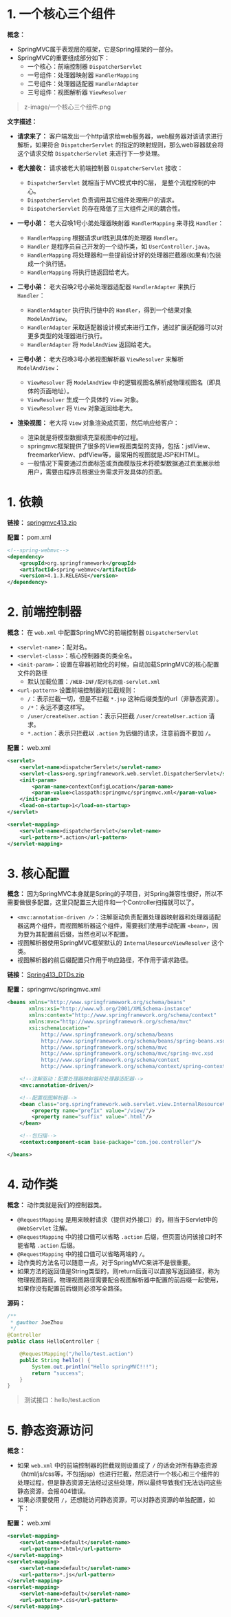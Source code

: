 # 1. 一个核心三个组件

**概念：** 
- SpringMVC属于表现层的框架，它是Spring框架的一部分。
- SpringMVC的重要组成部分如下：
    - 一个核心：前端控制器 `DispatcherServlet`
    - 一号组件：处理器映射器 `HandlerMapping`
    - 二号组件：处理器适配器 `HandlerAdapter`
    - 三号组件：视图解析器 `ViewResolver`
    
> z-image/一个核心三个组件.png

**文字描述：**
- **请求来了：** 客户端发出一个http请求给web服务器，web服务器对该请求进行解析，如果符合 `DispatcherServlet` 的指定的映射规则，那么web容器就会将这个请求交给 `DispatcherServlet` 来进行下一步处理。

- **老大接收：** 请求被老大前端控制器 `DispatcherServlet` 接收：
    - `DispatcherServlet` 就相当于MVC模式中的C层， 是整个流程控制的中心。
    - `DispatcherServlet` 负责调用其它组件处理用户的请求。
    - `DispatcherServlet` 的存在降低了三大组件之间的耦合性。

- **一号小弟：** 老大召唤1号小弟处理器映射器 `HandlerMapping` 来寻找 `Handler`：
    - `HandlerMapping` 根据请求url找到具体的处理器 `Handler`。
    - `Handler` 是程序员自己开发的一个动作类，如 `UserController.java`。
    - `HandlerMapping` 将处理器和一些提前设计好的处理器拦截器(如果有)包装成一个执行链。
    - `HandlerMapping` 将执行链返回给老大。

- **二号小弟：** 老大召唤2号小弟处理器适配器 `HandlerAdapter` 来执行 `Handler`：
    - `HandlerAdapter` 执行执行链中的 `Handler`，得到一个结果对象 `ModelAndView`。
    - `HandlerAdapter` 采取适配器设计模式来进行工作，通过扩展适配器可以对更多类型的处理器进行执行。
    - `HandlerAdapter` 将 `ModelAndView` 返回给老大。

- **三号小弟：** 老大召唤3号小弟视图解析器 `ViewResolver` 来解析 `ModelAndView`：
    - `ViewResolver` 将 `ModelAndView` 中的逻辑视图名解析成物理视图名（即具体的页面地址）。
    - `ViewResolver` 生成一个具体的 `View` 对象。
    - `ViewResolver` 将 `View` 对象返回给老大。 

- **渲染视图：** 老大将 `View` 对象渲染成页面，然后响应给客户：
    - 渲染就是将模型数据填充至视图中的过程。
    - springmvc框架提供了很多的View视图类型的支持，包括：jstlView、freemarkerView、pdfView等，最常用的视图就是JSP和HTML。
    - 一般情况下需要通过页面标签或页面模版技术将模型数据通过页面展示给用户，需要由程序员根据业务需求开发具体的页面。

# 1. 依赖

**链接：** [springmvc413.zip]()

**配置：** pom.xml
```xml
<!--spring-webmvc-->
<dependency>
    <groupId>org.springframework</groupId>
    <artifactId>spring-webmvc</artifactId>
    <version>4.1.3.RELEASE</version>
</dependency>
```

# 2. 前端控制器

**概念：** 在 `web.xml` 中配置SpringMVC的前端控制器 `DispatcherServlet`
- `<servlet-name>`：配对名。
- `<servlet-class>`：核心控制器类的类全名。
- `<init-param>`：设置在容器初始化的时候，自动加载SpringMVC的核心配置文件的路径
    - 默认加载位置：`/WEB-INF/配对名的值-servlet.xml`
- `<url-pattern>` 设置前端控制器的拦截规则：
    - `/`：表示拦截一切，但是不拦截 `*.jsp` 这种后缀类型的url（非静态资源）。
    - `/*`：永远不要这样写。
    - `/user/createUser.action`：表示只拦截 `/user/createUser.action` 请求。
    - `*.action`：表示只拦截以 `.action` 为后缀的请求，注意前面不要加 `/`。

**配置：** web.xml
```xml
<servlet>
    <servlet-name>dispatcherServlet</servlet-name>
    <servlet-class>org.springframework.web.servlet.DispatcherServlet</servlet-class>
    <init-param>
        <param-name>contextConfigLocation</param-name>
        <param-value>classpath:springmvc/springmvc.xml</param-value>
    </init-param>
    <load-on-startup>1</load-on-startup>
</servlet>

<servlet-mapping>
    <servlet-name>dispatcherServlet</servlet-name>
    <url-pattern>*.action</url-pattern>
</servlet-mapping>
```

# 3. 核心配置

**概念：** 因为SpringMVC本身就是Spring的子项目，对Spring兼容性很好，所以不需要做很多配置，这里只配置三大组件和一个Controller扫描就可以了。
- `<mvc:annotation-driven />`：注解驱动负责配置处理器映射器和处理器适配器这两个组件，而视图解析器这个组件，需要我们使用手动配置 `<bean>`，因为要为其配置前后缀，当然也可以不配置。
- 视图解析器使用SpringMVC框架默认的 `InternalResourceViewResolver` 这个类。
- 视图解析器的前后缀配置只作用于响应路径，不作用于请求路径。

**链接：** [Spring413_DTDs.zip](http://note.youdao.com/noteshare?id=e38c0f3b9a478c9f751487036cf7726b&sub=53CE50C94304455E86FDCE605B4D6ACE)

**配置：** springmvc/springmvc.xml
```xml
<beans xmlns="http://www.springframework.org/schema/beans"
       xmlns:xsi="http://www.w3.org/2001/XMLSchema-instance"
       xmlns:context="http://www.springframework.org/schema/context"
       xmlns:mvc="http://www.springframework.org/schema/mvc"
       xsi:schemaLocation="
           http://www.springframework.org/schema/beans 
           http://www.springframework.org/schema/beans/spring-beans.xsd
           http://www.springframework.org/schema/mvc 
           http://www.springframework.org/schema/mvc/spring-mvc.xsd
           http://www.springframework.org/schema/context 
           http://www.springframework.org/schema/context/spring-context.xsd">

    <!--注解驱动：配置处理器映射器和处理器适配器-->
    <mvc:annotation-driven/>

    <!--配置视图解析器-->
    <bean class="org.springframework.web.servlet.view.InternalResourceViewResolver">
        <property name="prefix" value="/view/"/>
        <property name="suffix" value=".html"/>
    </bean>

    <!--包扫描-->
    <context:component-scan base-package="com.joe.controller"/>

</beans>
```

# 4. 动作类

**概念：** 动作类就是我们的控制器类。
- `@RequestMapping` 是用来映射请求（提供对外接口）的，相当于Servlet中的 `@WebServlet` 注解。
- `@RequestMapping` 中的接口值可以省略 `.action` 后缀，但页面访问该接口时不能省略 `.action` 后缀。
- `@RequestMapping` 中的接口值可以省略两端的 `/`。
- 动作类的方法名可以随意一点，对于SpringMVC来讲不是很重要。
- 如果方法的返回值是String类型的，则return后面可以直接写返回路径，称为物理视图路径，物理视图路径需要配合视图解析器中配置的前后缀一起使用，如果你没有配置前后缀则必须写全路径。

**源码：**
```java
/**
 * @author JoeZhou
 */
@Controller
public class HelloController {

    @RequestMapping("/hello/test.action")
    public String hello() {
        System.out.println("Hello springMVC!!!");
        return "success";
    }
}
```

> 测试接口：hello/test.action

# 5. 静态资源访问

**概念：** 
- 如果 `web.xml` 中的前端控制器的拦截规则设置成了 `/` 的话会对所有静态资源（html/js/css等，不包括jsp）也进行拦截，然后进行一个核心和三个组件的处理过程，但是静态资源无法经过这些处理，所以最终导致我们无法访问这些静态资源，会报404错误。
- 如果必须要使用 `/`，还想能访问静态资源，可以对静态资源的单独配置，如下：

**配置：** web.xml
```xml
<servlet-mapping>
    <servlet-name>default</servlet-name>
    <url-pattern>*.html</url-pattern>
</servlet-mapping>
<servlet-mapping>
    <servlet-name>default</servlet-name>
    <url-pattern>*.js</url-pattern>
</servlet-mapping>
<servlet-mapping>
    <servlet-name>default</servlet-name>
    <url-pattern>*.css</url-pattern>
</servlet-mapping>
```